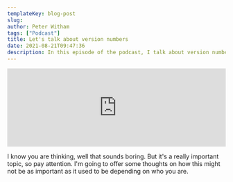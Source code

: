 ```yaml
---
templateKey: blog-post
slug:
author: Peter Witham
tags: ["Podcast"]
title: Let's talk about version numbers
date: 2021-08-21T09:47:36
description: In this episode of the podcast, I talk about version numbers and how developer and user view points differ.
---
```


<iframe width="100%" height="180" frameborder="no" scrolling="no" seamless src="https://share.transistor.fm/e/b92c42a5/dark"></iframe>

I know you are thinking, well that sounds boring. But it's a really important topic, so pay attention. I'm going to offer some thoughts on how this might not be as important as it used to be depending on who you are.
